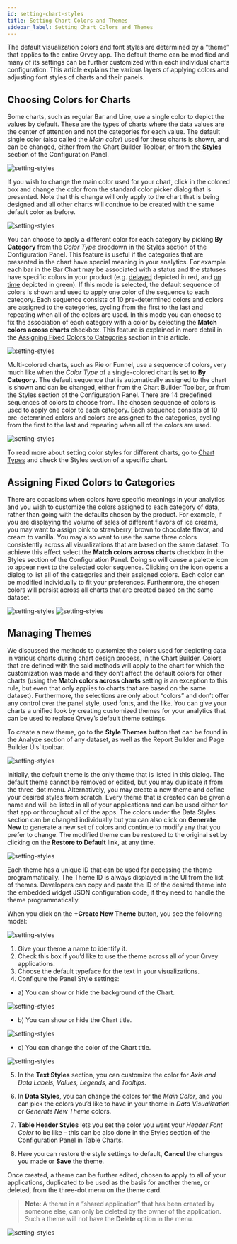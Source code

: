 ```yaml
---
id: setting-chart-styles
title: Setting Chart Colors and Themes 
sidebar_label: Setting Chart Colors and Themes 
---
```


<div style={{textAlign: "justify"}}>

The default visualization colors and font styles are determined by a “theme” that applies to the entire Qrvey app. The default theme can be modified and many of its settings can be further customized within each individual chart’s configuration. This article explains the various layers of applying colors and adjusting font styles of charts and their panels.

## Choosing Colors for Charts 
Some charts, such as regular Bar and Line, use a single color to depict the values by default. These are the types of charts where the data values are the center of attention and not the categories for each value. The default single color (also called the *Main color*) used for these charts is shown, and can be changed, either from the Chart Builder Toolbar, or from the<a href="/docs/ui-docs/dataviews/chart-builder/chart-configuration/styles"> **Styles**</a> section of the Configuration Panel.    

![setting-styles](https://s3.amazonaws.com/cdn.qrvey.com/documentation_assets/ui-docs/chart-builder/colors-and-themes/choose.png#thumbnail-40) 


If you wish to change the main color used for your chart, click in the colored box and change the color from the standard color picker dialog that is presented. Note that this change will only apply to the chart that is being designed and all other charts will continue to be created with the same default color as before.

![setting-styles](https://s3.amazonaws.com/cdn.qrvey.com/documentation_assets/ui-docs/chart-builder/colors-and-themes/color-picker.png) 

You can choose to apply a different color for each category by picking **By Category** from the *Color Type* dropdown in the Styles section of the Configuration Panel. This feature is useful if the categories that are presented in the chart have special meaning in your analytics. For example each bar in the Bar Chart may be associated with a status and the statuses have specific colors in your product (e.g. <u>delayed</u> depicted in red, and <u>on time</u> depicted in green). 
If this mode is selected, the default sequence of colors is shown and used to apply one color of the sequence to each category. Each sequence consists of 10 pre-determined colors and colors are assigned to the categories, cycling from the first to the last and repeating when all of the colors are used. 
In this mode you can choose to fix the association of each category with a color by selecting the **Match colors across charts** checkbox. This feature is explained in more detail in the <a href="#assigning-fixed-colors-to-categories">Assigning Fixed Colors to Categories</a> section in this article.
 

![setting-styles](https://s3.amazonaws.com/cdn.qrvey.com/documentation_assets/ui-docs/chart-builder/colors-and-themes/color-type.png)  

Multi-colored charts, such as Pie or Funnel, use a sequence of colors, very much like when the *Color Type* of a single-colored chart is set to **By Category**. The default sequence that is automatically assigned to the chart is shown and can be changed, either from the Chart Builder Toolbar, or from the Styles section of the Configuration Panel. There are 14 predefined sequences of colors to choose from. 
The chosen sequence of colors is used to apply one color to each category. Each sequence consists of 10 pre-determined colors and colors are assigned to the categories, cycling from the first to the last and repeating when all of the colors are used.

![setting-styles](https://s3.amazonaws.com/cdn.qrvey.com/documentation_assets/ui-docs/chart-builder/colors-and-themes/colors.png) 

To read more about setting color styles for different charts, go to <a href="/docs/ui-docs/dataviews/chart-types/bar-charts" target="_blank">Chart Types</a> and check the Styles section of a specific chart.

## Assigning Fixed Colors to Categories
There are occasions when colors have specific meanings in your analytics and you wish to customize the colors assigned to each category of data, rather than going with the defaults chosen by the product. For example, if you are displaying the volume of sales of different flavors of ice creams, you may want to assign pink to strawberry, brown to chocolate flavor, and cream to vanilla. You may also want to use the same three colors consistently across all visualizations that are based on the same dataset. 
To achieve this effect select the **Match colors across charts** checkbox in the Styles section of the Configuration Panel. Doing so will cause a palette icon to appear next to the selected color sequence. Clicking on the icon opens a dialog to list all of the categories and their assigned colors. Each color can be modified individually to fit your preferences. Furthermore, the chosen colors will persist across all charts that are created based on the same dataset.

![setting-styles](https://s3.amazonaws.com/cdn.qrvey.com/documentation_assets/ui-docs/chart-builder/colors-and-themes/theme-icon.png#thumbnail-40)
![setting-styles](https://s3.amazonaws.com/cdn.qrvey.com/documentation_assets/ui-docs/chart-builder/colors-and-themes/color-values.png#thumbnail)  



## Managing Themes
We discussed the methods to customize the colors used for depicting data in various charts during chart design process, in the Chart Builder. Colors that are defined with the said methods will apply to the chart for which the customization was made and they don’t affect the default colors for other charts (using the **Match colors across charts** setting is an exception to this rule, but even that only applies to charts that are based on the same dataset). 
Furthermore, the selections are only about “colors” and don’t offer any control over the panel style, used fonts, and the like.
You can give your charts a unified look by creating customized themes for your analytics that can be used to replace Qrvey’s default theme settings.

To create a new theme, go to the **Style Themes** button that can be found in the Analyze section of any dataset, as well as the Report Builder and Page Builder UIs’ toolbar.

![setting-styles](https://s3.amazonaws.com/cdn.qrvey.com/documentation_assets/ui-docs/chart-builder/colors-and-themes/tool-icon.png) 



Initially, the default theme is the only theme that is listed in this dialog. The default theme cannot be removed or edited, but you may duplicate it from the three-dot menu. Alternatively, you may create a new theme and define your desired styles from scratch. Every theme that is created can be given a name and will be listed in all of your applications and can be used either for that app or throughout all of the apps. The colors under the Data Styles section can be changed individually but you can also click on **Generate New** to generate a new set of colors and continue to modify any that you prefer to change. The modified theme can be restored to the original set by clicking on the **Restore to Default** link, at any time.

![setting-styles](https://s3.amazonaws.com/cdn.qrvey.com/documentation_assets/ui-docs/chart-builder/colors-and-themes/theme-modal.png) 

Each theme has a unique ID that can be used for accessing the theme programmatically. The Theme ID is always displayed in the UI from the list of themes. Developers can copy and paste the ID of the desired theme into the embedded widget JSON configuration code, if they need to handle the theme programmatically.

When you click on the **+Create New Theme** button, you see the following modal: 
 
![setting-styles](https://s3.amazonaws.com/cdn.qrvey.com/documentation_assets/ui-docs/chart-builder/colors-and-themes/modal-steps.png) 

1. Give your theme a name to identify it. 
2. Check this box if you’d like to use the theme across all of your Qrvey applications. 
3. Choose the default typeface for the text in your visualizations. 
4. Configure the Panel Style settings:
<ul style={{listStyle: 'none', marginLeft: '20px'}}>
<li>a) You can show or hide the background of the Chart.</li>
</ul>

![setting-styles](https://s3.amazonaws.com/cdn.qrvey.com/documentation_assets/ui-docs/chart-builder/colors-and-themes/background.png#thumbnail-60) 

<ul style={{listStyle: 'none', marginLeft: '20px'}}>
<li>b) You can show or hide the Chart title.</li>
</ul>

![setting-styles](https://s3.amazonaws.com/cdn.qrvey.com/documentation_assets/ui-docs/chart-builder/colors-and-themes/title.png#thumbnail-60) 

<ul style={{listStyle: 'none', marginLeft: '20px'}}>
<li>c) You can change the color of the Chart title.</li>
</ul>

![setting-styles](https://s3.amazonaws.com/cdn.qrvey.com/documentation_assets/ui-docs/chart-builder/colors-and-themes/color-title.png#thumbnail-60)  

5. In the **Text Styles** section, you can customize the color for *Axis and Data Labels, Values, Legends*, and *Tooltips*.

6. In **Data Styles**, you can change the colors for the *Main Color*, and you can pick the colors you’d like to have in your theme in *Data Visualization* or *Generate New Theme* colors.
7. **Table Header Styles** lets you set the color you want your *Header Font Color* to be like – this can be also done in the Styles section of the Configuration Panel in Table Charts. 
8. Here you can restore the style settings to default, **Cancel** the changes you made or **Save** the theme.

Once created, a theme can be further edited, chosen to apply to all of your applications, duplicated to be used as the basis for another theme, or deleted, from the three-dot menu on the theme card.


>**Note**: A theme in a “shared application” that has been created by someone else, can only be deleted by the owner of the application. Such a theme will not have the **Delete** option in the menu.

![setting-styles](https://s3.amazonaws.com/cdn.qrvey.com/documentation_assets/ui-docs/chart-builder/colors-and-themes/image13.png) 


</div>